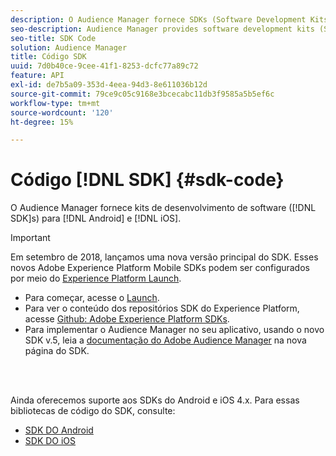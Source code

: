 ```yaml
---
description: O Audience Manager fornece SDKs (Software Development Kits, kits de desenvolvimento de software) para Android e iOS.
seo-description: Audience Manager provides software development kits (SDKs) for Android and iOS.
seo-title: SDK Code
solution: Audience Manager
title: Código SDK
uuid: 7d0b40ce-9cee-41f1-8253-dcfc77a89c72
feature: API
exl-id: de7b5a09-353d-4eea-94d3-8e611036b12d
source-git-commit: 79ce9c05c9168e3bcecabc11db3f9585a5b5ef6c
workflow-type: tm+mt
source-wordcount: '120'
ht-degree: 15%

---
```


# Código [!DNL SDK] {#sdk-code}

O Audience Manager fornece kits de desenvolvimento de software ([!DNL SDK]s) para [!DNL Android] e [!DNL iOS].

>[!IMPORTANT]
>
>Em setembro de 2018, lançamos uma nova versão principal do SDK. Esses novos Adobe Experience Platform Mobile SDKs podem ser configurados por meio do [Experience Platform Launch](https://www.adobe.com/experience-platform/launch.html).

* Para começar, acesse o [Launch](https://launch.adobe.com/).
* Para ver o conteúdo dos repositórios SDK do Experience Platform, acesse [Github: Adobe Experience Platform SDKs](https://github.com/Adobe-Marketing-Cloud/acp-sdks).
* Para implementar o Audience Manager no seu aplicativo, usando o novo SDK v.5, leia a [documentação do Adobe Audience Manager](https://experienceleague.adobe.com/docs/experience-platform/destinations/catalog/data-management/aam-dil-extension.html?lang=pt-BR) na nova página do SDK.

<br> 

Ainda oferecemos suporte aos SDKs do Android e iOS 4.x. Para essas bibliotecas de código do SDK, consulte:

* [SDK DO Android](https://experienceleague.adobe.com/docs/mobile-services/android/overview.html?lang=pt-BR)
* [SDK DO iOS](https://experienceleague.adobe.com/docs/mobile-services/ios/overview.html?lang=pt-BR)
